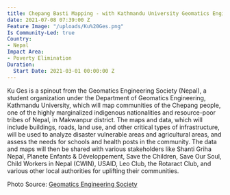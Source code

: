 ```yaml
---
title: Chepang Basti Mapping - with Kathmandu University Geomatics Engineering Society
date: 2021-07-08 07:39:00 Z
Feature Image: "/uploads/Ku%20Ges.png"
Is Community-Led: true
Country:
- Nepal
Impact Area:
- Poverty Elimination
Duration:
  Start Date: 2021-03-01 00:00:00 Z
---
```


Ku Ges is a spinout from the Geomatics Engineering Society (Nepal), a student organization under the Department of Geomatics Engineering, Kathmandu University, which will map communities of the Chepang people, one of the highly marginalized indigenous nationalities and resource-poor tribes of Nepal, in Makwanpur district. The maps and data, which will include buildings, roads, land use, and other critical types of infrastructure, will be used to analyze disaster vulnerable areas and agricultural areas, and assess the needs for schools and health posts in the community. The data and maps will then be shared with various stakeholders like Shanti Griha Nepal, Planete Enfants & Développement, Save the Children, Save Our Soul, Child Workers in Nepal (CWIN), USAID, Leo Club, the Rotaract Club, and various other local authorities for uplifting their communities.

Photo Source: [Geomatics Engineering Society](http://ges.ku.edu.np/)